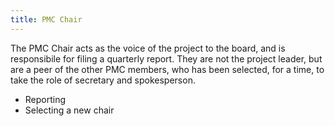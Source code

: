 ```yaml
---
title: PMC Chair
---
```


The PMC Chair acts as the voice of the project to the board, and is
responsibile for filing a quarterly report. They are not the project
leader, but are a peer of the other PMC members, who has been selected,
for a time, to take the role of secretary and spokesperson.

* Reporting
* Selecting a new chair


